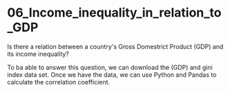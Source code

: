 # 06_Income_inequality_in_relation_to_GDP

Is there a relation between a country's Gross Domestrict Product (GDP) and its income inequality?

To ba able to answer this question, we can download the (GDP) and gini index data set. Once we have the data, we can use Python and Pandas to calculate the correlation coefficient. 

